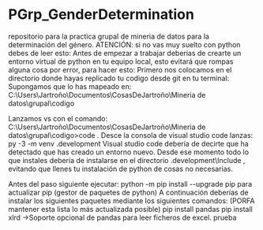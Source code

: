 # PGrp_GenderDetermination
repositorio para la practica grupal de mineria de datos para la determinación del género.
ATENCIÓN: si no vas muy suelto con python debes de leer esto:
Antes de empezar a trabajar deberias de crearte un entorno virtual de python en tu equipo local, esto evitará que rompas
alguna cosa por error, para hacer esto:
Primero nos colocamos en el directorio donde hayas replicado tu codigo desde git en tu terminal:
Supongamos que lo has mapeado en:
C:\Users\Jartroño\Documentos\CosasDeJartroño\Mineria de datos\grupal\codigo

Lanzamos vs con el comando:
C:\Users\Jartroño\Documentos\CosasDeJartroño\Mineria de datos\grupal\codigo>code .
Desce la consola de visual studio code lanzas:
py -3 -m venv .development
Visual studio code debería de decirte que ha detectado que has creado un entorno nuevo.
Desde ese momento todo lo que instales debería de instalarse en el directorio .development\Include , evitando que llenes
tu instalación de python de cosas no necesarias.

Antes del paso siguiente ejecutar: python -m pip install --upgrade pip para actualizar pip (gestor de paquetes de python)
A continuación deberías de instalar los siguientes paquetes mediante los siguientes comandos:
(PORFA mantener esta lista lo más actualizada posible)
 pip install pandas 
 pip install xlrd ->Soporte opcional de pandas para leer ficheros de excel.
 prueba
